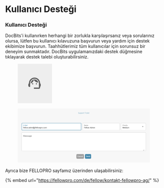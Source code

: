 # Kullanıcı Desteği

### Kullanıcı Desteği <a href="#ikpwh4qbrq82" id="ikpwh4qbrq82"></a>

DocBits'i kullanırken herhangi bir zorlukla karşılaşırsanız veya sorularınız olursa, lütfen bu kullanıcı kılavuzuna başvurun veya yardım için destek ekibimize başvurun. Taahhütlerimiz tüm kullanıcılar için sorunsuz bir deneyim sunmaktadır. DocBits uygulamanızdaki destek düğmesine tıklayarak destek talebi oluşturabilirsiniz.

<figure><img src="../.gitbook/assets/image (1).png" alt=""><figcaption></figcaption></figure>

<figure><img src="../.gitbook/assets/image (2).png" alt=""><figcaption></figcaption></figure>

Ayrıca bize FELLOPRO sayfamız üzerinden ulaşabilirsiniz:

{% embed url="https://fellowpro.com/de/fellow/kontakt-fellowpro-ag/" %}
